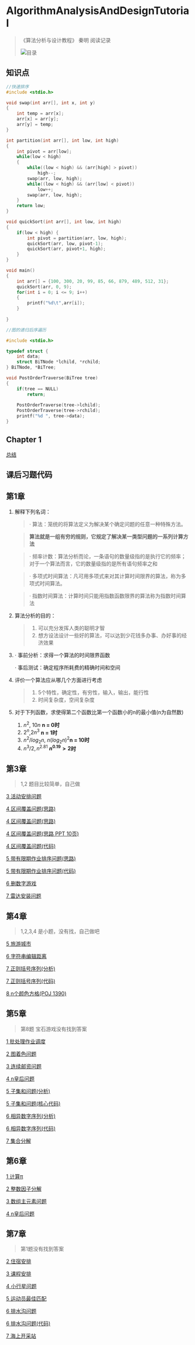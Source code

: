 # AlgorithmAnalysisAndDesignTutorial
> 《算法分析与设计教程》 秦明 阅读记录
>
> ![目录](./目录.png)

## 知识点

```C
//快速排序
#include <stdio.h>

void swap(int arr[], int x, int y)
{
    int temp = arr[x];
    arr[x] = arr[y];
    arr[y] = temp;
}

int partition(int arr[], int low, int high)
{
    int pivot = arr[low];
    while(low < high)
    {
        while((low < high) && (arr[high] > pivot))
            high--;
        swap(arr, low, high);
        while((low < high) && (arr[low] < pivot))
            low++;
        swap(arr, low, high);
    }
    return low;
}

void quickSort(int arr[], int low, int high)
{
    if(low < high) {
        int pivot = partition(arr, low, high);
        quickSort(arr, low, pivot-1);
        quickSort(arr, pivot+1, high);
    }    
}

void main()
{
    int arr[] = {100, 300, 20, 99, 85, 66, 879, 489, 512, 31};
    quickSort(arr, 0, 9);
    for(int i = 0; i <= 9; i++)
    {
        printf("%d\t",arr[i]);
    }
    
}
```



```c
//图的递归后序遍历

#include <stdio.h>

typedef struct {
    int data;
    struct BiTNode *lchild, *rchild;
} BiTNode, *BiTree;

void PostOrderTraverse(BiTree tree)
{
    if(tree == NULL)
        return;
    
    PostOrderTraverse(tree->lchild);
    PostOrderTraverse(tree->rchild);
    printf("%d ", tree->data);
}
```





## Chapter 1

[总结](http://www.sivan.tech/2019/02/28/%E7%AE%97%E6%B3%95%E5%88%86%E6%9E%90%E4%B8%8E%E8%AE%BE%E8%AE%A1%E6%95%99%E7%A8%8B-Chapter-1/)



## 课后习题代码

## 第1章

1. 解释下列名词：

   >  · 算法：笼统的将算法定义为解决某个确定问题的任意一种特殊方法。

   >  **算法就是一组有穷的规则，它规定了解决某一类型问题的一系列计算方法**

   >  · 频率计数：算法分析而论，一条语句的数量级指的是执行它的频率；对于一个算法而言，它的数量级指的是所有语句频率之和

   > · 多项式时间算法：凡可用多项式来对其计算时间限界的算法，称为多项式时间算法。

   > · 指数时间算法：计算时间只能用指数函数限界的算法称为指数时间算法

2. 算法分析的目的：

   > 1. 可以充分发挥人类的聪明才智
   > 2. 想方设法设计一些好的算法，可以达到少花钱多办事、办好事的经济效果

3. · 事前分析：求得一个算法的时间限界函数

   · 事后测试：确定程序所耗费的精确时间和空间

4. 评价一个算法应从哪几个方面进行考虑

   > 1. 5个特性，确定性，有穷性，输入，输出，能行性
   > 2. 时间复杂度，空间复杂度

5. 对于下列函数，求使得第二个函数比第一个函数小的n的最小值(n为自然数)

   1. $n^2$, $10n$			    **n = 0时**
   2. $2^n$,$2n^3$		               **n = 1时**
   3. $n^2/log_2n​$, $n(log_2n)^2​$       **n = 10时**
   4. $n^3/2, n ^ 2.81$                       **$n^{0.19} > 2$时**

   

   

## 第3章
> 1,2 题目比较简单，自己做

[3 活动安排问题](https://github.com/algorithm-skill/AlgorithmAnalysisAndDesignTutorial/blob/master/%E8%AF%BE%E5%90%8E%E4%B9%A0%E9%A2%98/%E7%AC%AC3%E7%AB%A0/3%E6%B4%BB%E5%8A%A8%E5%AE%89%E6%8E%92.java)

[4 区间覆盖问题(思路)](https://blog.csdn.net/chenguolinblog/article/details/7882316)

[4 区间覆盖问题(思路)](https://www.cnblogs.com/Draymonder/p/7215230.html)

[4 区间覆盖问题(思路 PPT 10页)](https://wenku.baidu.com/view/2717698379563c1ec4da7133.html)

[4 区间覆盖问题(代码)](https://blog.csdn.net/weixin_37605770/article/details/70160342)

[5 带有限期作业排序问题(思路)](https://blog.csdn.net/qq_29617037/article/details/51371460)

[5 带有限期作业排序问题(代码)](https://blog.csdn.net/bajinbajin/article/details/13616059)

[6 删数字游戏](https://blog.csdn.net/yuanxu716/article/details/72974373)

[7 雷达安装问题](https://blog.csdn.net/cax1165/article/details/52563947)

## 第4章
> 1,2,3,4 是小题，没有找，自己做吧

[5 旅游城市](https://www.cnblogs.com/L-Arikes/p/5099270.html)

[6 字符串编辑距离](https://github.com/algorithm-skill/AlgorithmAnalysisAndDesignTutorial/blob/master/%E8%AF%BE%E5%90%8E%E4%B9%A0%E9%A2%98/%E7%AC%AC4%E7%AB%A0/6.c)

[7 正则括号序列(分析)](https://wenku.baidu.com/view/a23c5a2b7375a417866f8f14.html)

[7 正则括号序列(代码)](https://blog.csdn.net/svitter/article/details/25186367)

[8 n个颜色方格(POJ 1390)](https://blog.csdn.net/PKU_ZZY/article/details/51442591)

## 第5章
> 第8题 宝石游戏没有找到答案

[1 批处理作业调度](https://github.com/algorithm-skill/AlgorithmAnalysisAndDesignTutorial/blob/master/%E8%AF%BE%E5%90%8E%E4%B9%A0%E9%A2%98/%E7%AC%AC5%E7%AB%A0/1%E6%89%B9%E5%A4%84%E7%90%86%E4%BD%9C%E4%B8%9A%E8%B0%83%E5%BA%A6.java)

[2 图着色问题](https://wenku.baidu.com/view/7193073c7fd5360cba1adb85.html)

[3 连续邮资问题](https://github.com/algorithm-skill/AlgorithmAnalysisAndDesignTutorial/blob/master/%E8%AF%BE%E5%90%8E%E4%B9%A0%E9%A2%98/%E7%AC%AC5%E7%AB%A0/3%E8%BF%9E%E7%BB%AD%E9%82%AE%E8%B5%84%E9%97%AE%E9%A2%98.java)

[4 n皇后问题](https://github.com/algorithm-skill/AlgorithmAnalysisAndDesignTutorial/blob/master/%E8%AF%BE%E5%90%8E%E4%B9%A0%E9%A2%98/%E7%AC%AC5%E7%AB%A0/4n%E7%9A%87%E5%90%8E.java)

[5 子集和问题(分析)](https://github.com/algorithm-skill/AlgorithmAnalysisAndDesignTutorial/blob/master/%E8%AF%BE%E5%90%8E%E4%B9%A0%E9%A2%98/%E7%AC%AC5%E7%AB%A0/5%E5%AD%90%E9%9B%86%E5%92%8C%E9%97%AE%E9%A2%98%E7%9B%AE.jpg)

[5 子集和问题(核心代码)](https://github.com/algorithm-skill/AlgorithmAnalysisAndDesignTutorial/blob/master/%E8%AF%BE%E5%90%8E%E4%B9%A0%E9%A2%98/%E7%AC%AC5%E7%AB%A0/5%E5%AD%90%E9%9B%86%E5%92%8C%E9%97%AE%E9%A2%98.c)

[6 相异数字序列(分析)](https://max.book118.com/html/2018/0518/167077771.shtm)
    
[6 相异数字序列(代码)](https://blog.csdn.net/beatbean/article/details/8455544)

[7 集合分解](https://www.cnblogs.com/woxiaosade/p/10019520.html)

## 第6章
[1 计算π](https://github.com/algorithm-skill/AlgorithmAnalysisAndDesignTutorial/blob/master/%E8%AF%BE%E5%90%8E%E4%B9%A0%E9%A2%98/%E7%AC%AC6%E7%AB%A0/1%E8%AE%A1%E7%AE%97%CF%80%E5%80%BC.c)

[2 整数因子分解](https://github.com/algorithm-skill/AlgorithmAnalysisAndDesignTutorial/blob/master/%E8%AF%BE%E5%90%8E%E4%B9%A0%E9%A2%98/%E7%AC%AC6%E7%AB%A0/2%E6%95%B4%E6%95%B0%E5%9B%A0%E5%AD%90%E5%88%86%E8%A7%A3.java)

[3 数组主元素问题](https://github.com/algorithm-skill/AlgorithmAnalysisAndDesignTutorial/blob/master/%E8%AF%BE%E5%90%8E%E4%B9%A0%E9%A2%98/%E7%AC%AC6%E7%AB%A0/3%E6%95%B0%E7%BB%84%E4%B8%BB%E5%85%83%E7%B4%A0%E9%97%AE%E9%A2%98.java)

[4 n皇后问题](https://github.com/algorithm-skill/AlgorithmAnalysisAndDesignTutorial/blob/master/%E8%AF%BE%E5%90%8E%E4%B9%A0%E9%A2%98/%E7%AC%AC6%E7%AB%A0/4n%E7%9A%87%E5%90%8E%E9%97%AE%E9%A2%98.java)


## 第7章
> 第1题没有找到答案

[2 住宿安排](https://blog.csdn.net/q22232222/article/details/25038757)

[3 课程安排](https://blog.csdn.net/greatjames/article/details/75668477)

[4 小行星问题](https://blog.csdn.net/forpro_yang/article/details/6650838)

[5 运动员最佳匹配](https://blog.csdn.net/Matrix97/article/details/80794959)

[6 排水沟问题](https://blog.csdn.net/u014141559/article/details/43709481?utm_source=blogxgwz7)

[6 排水沟问题(代码)](https://blog.csdn.net/qq_37685156/article/details/78652193)

[7 海上开采站](https://blog.csdn.net/q22232222/article/details/25060365)

